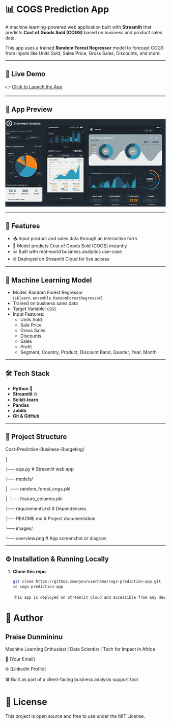 # 📊 COGS Prediction App

A machine learning-powered web application built with **Streamlit** that predicts **Cost of Goods Sold (COGS)** based on business and product sales data.

This app uses a trained **Random Forest Regressor** model to forecast COGS from inputs like Units Sold, Sales Price, Gross Sales, Discounts, and more.

---

## 🚀 Live Demo

👉 [Click to Launch the App]([https://your-username-cogs-prediction-app.streamlit.app](https://cogs-prediction-app-zmd5ycgjv5fsokf5ryf8df.streamlit.app/#overview))

---

## 📸 App Preview

![COGS App Screenshot](images/overview.jpg)

---

## 🎯 Features

- 📥 Input product and sales data through an interactive form
- 🤖 Model predicts Cost of Goods Sold (COGS) instantly
- 📊 Built with real-world business analytics use-case
- 🌐 Deployed on Streamlit Cloud for live access

---

## 🧠 Machine Learning Model

- Model: Random Forest Regressor (`sklearn.ensemble.RandomForestRegressor`)
- Trained on business sales data
- Target Variable: `COGS`
- Input Features:  
  - Units Sold  
  - Sale Price  
  - Gross Sales  
  - Discounts  
  - Sales  
  - Profit  
  - Segment, Country, Product, Discount Band, Quarter, Year, Month  

---

## 🛠️ Tech Stack

- **Python** 🐍
- **Streamlit** 🌐
- **Scikit-learn**
- **Pandas**
- **Joblib**
- **Git & GitHub**

---

## 📁 Project Structure

Cost-Prediction-Business-Budgeting/

│

├── app.py # Streamlit web app

├── models/

│ ├── random_forest_cogs.pkl

│ └── feature_columns.pkl

├── requirements.txt # Dependencies

├── README.md # Project documentation

└── images/

└── overview.png # App screenshot or diagram


---

## ⚙️ Installation & Running Locally

1. **Clone this repo**:
   ```bash
   git clone https://github.com/yourusername/cogs-prediction-app.git
   cd cogs-prediction-app

   This app is deployed on Streamlit Cloud and accessible from any device with internet access.

# 👤 Author

## Praise Dunmininu

Machine Learning Enthusiast | Data Scientist | Tech for Impact in Africa

📧 [Your Email]

🌐 [LinkedIn Profile]

🛠️ Built as part of a client-facing business analysis support tool

# 🤝 License

This project is open source and free to use under the MIT License.



